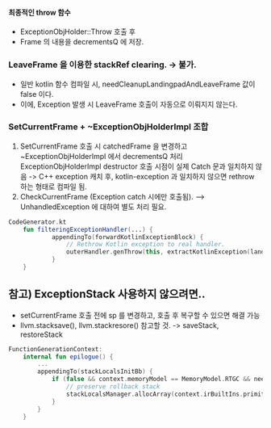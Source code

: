 #### 최종적인 throw 함수
- ExceptionObjHolder::Throw 호출 후
- Frame 의 내용을 decrementsQ 에 저장.

### LeaveFrame 을 이용한 stackRef clearing. -> 불가.
- 일반 kotlin 함수 컴파일 시, needCleanupLandingpadAndLeaveFrame 값이 false 이다.
- 이에, Exception 발생 시 LeaveFrame 호출이 자동으로 이뤄지지 않는다.

### SetCurrentFrame + ~ExceptionObjHolderImpl 조합
1) SetCurrentFrame 호출 시 catchedFrame 을 변경하고 ~ExceptionObjHolderImpl 에서 decrementsQ 처리    
   ExceptionObjHolderImpl destructor 호출 시점이 실제 Catch 문과 일치하지 않음
   -> C++ exception 캐치 후, kotlin-exception 과 일치하지 않으면 rethrow 하는 형태로 컴파일 됨.
2) CheckCurrentFrame (Exception catch 시에만 호출됨).
   --> UnhandledException 에 대하여 별도 처리 필요.

```kotlin
CodeGenerator.kt
    fun filteringExceptionHandler(...) {
            appendingTo(forwardKotlinExceptionBlock) {
                // Rethrow Kotlin exception to real handler.
                outerHandler.genThrow(this, extractKotlinException(landingpad))
            }
    }
```

## 참고) ExceptionStack 사용하지 않으려면..
- setCurrentFrame 호출 전에 sp 를 변경하고, 호출 후 복구할 수 있으면 해결 가능
- llvm.stacksave(), llvm.stackresore() 참고할 것. -> saveStack, restoreStack
```kotlin
FunctionGenerationContext:
    internal fun epilogue() {
        ...
        appendingTo(stackLocalsInitBb) {
            if (false && context.memoryModel == MemoryModel.RTGC && needCleanupLandingpadAndLeaveFrame) {
                // preserve rollback stack
                stackLocalsManager.allocArray(context.irBuiltIns.primitiveArrayForType.getValue(context.irBuiltIns.longType).owner, Int32(32).llvm);
            }
        }
    }
```


